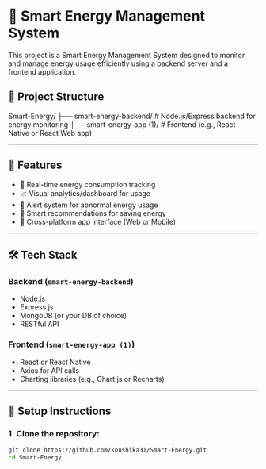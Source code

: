 # 🔋 Smart Energy Management System

This project is a Smart Energy Management System designed to monitor and manage energy usage efficiently using a backend server and a frontend application.

## 📁 Project Structure

Smart-Energy/
├── smart-energy-backend/ # Node.js/Express backend for energy monitoring
├── smart-energy-app (1)/ # Frontend (e.g., React Native or React Web app)


---

## 🚀 Features

- 📡 Real-time energy consumption tracking
- 📈 Visual analytics/dashboard for usage
- 🔔 Alert system for abnormal energy usage
- 🧠 Smart recommendations for saving energy
- 📲 Cross-platform app interface (Web or Mobile)

---

## 🛠 Tech Stack

### Backend (`smart-energy-backend`)
- Node.js
- Express.js
- MongoDB (or your DB of choice)
- RESTful API

### Frontend (`smart-energy-app (1)`)
- React or React Native
- Axios for API calls
- Charting libraries (e.g., Chart.js or Recharts)

---

## 🧪 Setup Instructions

### 1. Clone the repository:
```bash
git clone https://github.com/koushika31/Smart-Energy.git
cd Smart-Energy
